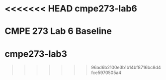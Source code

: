 <<<<<<< HEAD
cmpe273-lab6
============

CMPE 273 Lab 6 Baseline
=======
cmpe273-lab3
============
>>>>>>> 96ad6b2100e3b1b14bf8716bc8d4fce5970505a4
